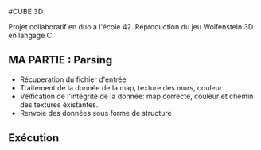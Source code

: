 #CUBE 3D

Projet collaboratif en duo a l'école 42.
Reproduction du jeu Wolfenstein 3D en langage C

## MA PARTIE : Parsing

- Récuperation du fichier d'entrée
- Traitement de la donnée de la map, texture des murs, couleur
- Véification de l'intégrité de la donnée: map correcte, couleur et chemin des textures éxistantes.
- Renvoie des données sous forme de structure

## Exécution




